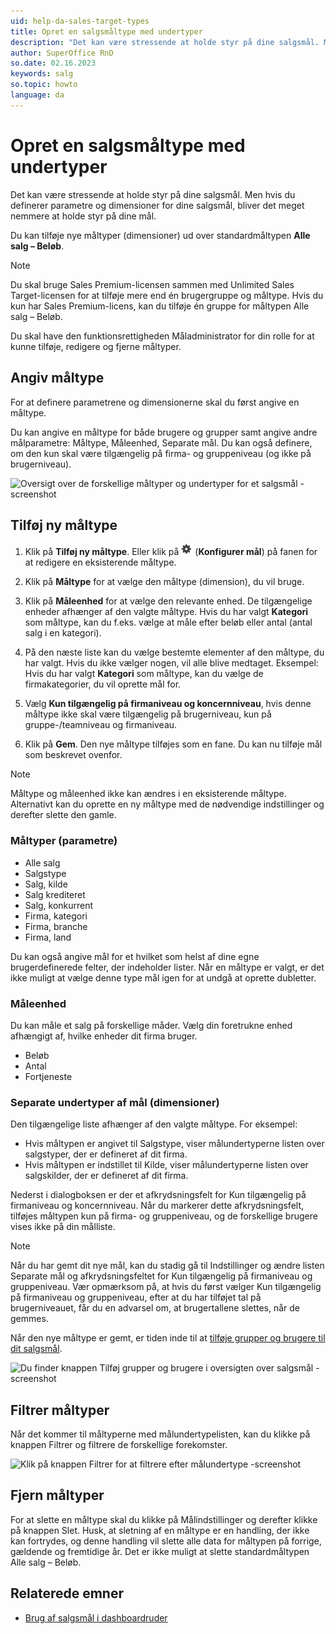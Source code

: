 ```yaml
---
uid: help-da-sales-target-types
title: Opret en salgsmåltype med undertyper
description: "Det kan være stressende at holde styr på dine salgsmål. Men hvis du definerer parametre og dimensioner for dine salgsmål, bliver det meget nemmere at holde styr på dine mål."
author: SuperOffice RnD
so.date: 02.16.2023
keywords: salg
so.topic: howto
language: da
---
```


# Opret en salgsmåltype med undertyper

Det kan være stressende at holde styr på dine salgsmål. Men hvis du definerer parametre og dimensioner for dine salgsmål, bliver det meget nemmere at holde styr på dine mål.

Du kan tilføje nye måltyper (dimensioner) ud over standardmåltypen **Alle salg – Beløb**.

> [!NOTE]
> Du skal bruge Sales Premium-licensen sammen med Unlimited Sales Target-licensen for at tilføje mere end én brugergruppe og måltype. Hvis du kun har Sales Premium-licens, kan du tilføje én gruppe for måltypen Alle salg – Beløb.

Du skal have den funktionsrettigheden Måladministrator for din rolle for at kunne tilføje, redigere og fjerne måltyper.

## Angiv måltype

For at definere parametrene og dimensionerne skal du først angive en måltype.

Du kan angive en måltype for både brugere og grupper samt angive andre målparametre: Måltype, Måleenhed, Separate mål. Du kan også definere, om den kun skal være tilgængelig på firma- og gruppeniveau (og ikke på brugerniveau).

![Oversigt over de forskellige måltyper og undertyper for et salgsmål -screenshot][img1]

## Tilføj ny måltype

1. Klik på **Tilføj ny måltype**. Eller klik på ![ikonet][img5] (**Konfigurer mål**) på fanen for at redigere en eksisterende måltype.

2. Klik på **Måltype** for at vælge den måltype (dimension), du vil bruge.

3. Klik på **Måleenhed** for at vælge den relevante enhed. De tilgængelige enheder afhænger af den valgte måltype. Hvis du har valgt **Kategori** som måltype, kan du f.eks. vælge at måle efter beløb eller antal (antal salg i en kategori).

4. På den næste liste kan du vælge bestemte elementer af den måltype, du har valgt. Hvis du ikke vælger nogen, vil alle blive medtaget. Eksempel: Hvis du har valgt **Kategori** som måltype, kan du vælge de firmakategorier, du vil oprette mål for.

5. Vælg **Kun tilgængelig på firmaniveau og koncernniveau**, hvis denne måltype ikke skal være tilgængelig på brugerniveau, kun på gruppe-/teamniveau og firmaniveau.

6. Klik på **Gem**. Den nye måltype tilføjes som en fane. Du kan nu tilføje mål som beskrevet ovenfor.

> [!NOTE]
> Måltype og måleenhed ikke kan ændres i en eksisterende måltype. Alternativt kan du oprette en ny måltype med de nødvendige indstillinger og derefter slette den gamle.

### Måltyper (parametre)

* Alle salg
* Salgstype
* Salg, kilde
* Salg krediteret
* Salg, konkurrent
* Firma, kategori
* Firma, branche
* Firma, land

Du kan også angive mål for et hvilket som helst af dine egne brugerdefinerede felter, der indeholder lister. Når en måltype er valgt, er det ikke muligt at vælge denne type mål igen for at undgå at oprette dubletter.

### Måleenhed

Du kan måle et salg på forskellige måder. Vælg din foretrukne enhed afhængigt af, hvilke enheder dit firma bruger.

* Beløb
* Antal
* Fortjeneste

### Separate undertyper af mål (dimensioner)

Den tilgængelige liste afhænger af den valgte måltype. For eksempel:

* Hvis måltypen er angivet til Salgstype, viser målundertyperne listen over salgstyper, der er defineret af dit firma.
* Hvis måltypen er indstillet til Kilde, viser målundertyperne listen over salgskilder, der er defineret af dit firma.

Nederst i dialogboksen er der et afkrydsningsfelt for Kun tilgængelig på firmaniveau og koncernniveau. Når du markerer dette afkrydsningsfelt, tilføjes måltypen kun på firma- og gruppeniveau, og de forskellige brugere vises ikke på din målliste.

> [!NOTE]
> Når du har gemt dit nye mål, kan du stadig gå til Indstillinger og ændre listen Separate mål og afkrydsningsfeltet for Kun tilgængelig på firmaniveau og gruppeniveau. Vær opmærksom på, at hvis du først vælger Kun tilgængelig på firmaniveau og gruppeniveau, efter at du har tilføjet tal på brugerniveauet, får du en advarsel om, at brugertallene slettes, når de gemmes.

Når den nye måltype er gemt, er tiden inde til at [tilføje grupper og brugere til dit salgsmål][3].

![Du finder knappen Tilføj grupper og brugere i oversigten over salgsmål -screenshot][img2]

## Filtrer måltyper

Når det kommer til måltyperne med målundertypelisten, kan du klikke på knappen Filtrer og filtrere de forskellige forekomster.

![Klik på knappen Filtrer for at filtrere efter målundertype -screenshot][img3]

## Fjern måltyper

For at slette en måltype skal du klikke på Målindstillinger og derefter klikke på knappen Slet. Husk, at sletning af en måltype er en handling, der ikke kan fortrydes, og denne handling vil slette alle data for måltypen på forrige, gældende og fremtidige år. Det er ikke muligt at slette standardmåltypen Alle salg – Beløb.

## Relaterede emner

* [Brug af salgsmål i dashboardruder][2]

<!-- Referenced links -->
[2]: ../../../dashboard/learn/show-sales-targets.md
[3]: create.md

<!-- Referenced images -->
[img5]: ../../../../../common/icons/cog-wheel.png
[img1]: media/user-targets-new-target-type.png
[img2]: media/user-targets-add-groups-users.png
[img3]: media/user-targets-filter-type.png
